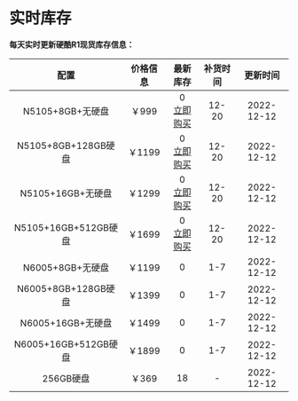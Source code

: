 # 实时库存

**每天实时更新硬酷R1现货库存信息：**

|         配置         | 价格信息 |                           最新库存                           | 补货时间 |  更新时间  |
| :------------------: | :------: | :----------------------------------------------------------: | :------: | :--------: |
|   N5105+8GB+无硬盘   |  ￥999   | 0<br>[立即购买](https://item.taobao.com/item.htm?ft=t&id=682025492099) |  12-20   | 2022-12-12 |
| N5105+8GB+128GB硬盘  |  ￥1199  | 0<br>[立即购买](https://item.taobao.com/item.htm?ft=t&id=682025492099) |  12-20   | 2022-12-12 |
|  N5105+16GB+无硬盘   |  ￥1299  | 0<br>[立即购买](https://item.taobao.com/item.htm?ft=t&id=682025492099) |  12-20   | 2022-12-12 |
| N5105+16GB+512GB硬盘 |  ￥1699  | 0<br>[立即购买](https://item.taobao.com/item.htm?ft=t&id=682025492099) |  12-20   | 2022-12-12 |
|   N6005+8GB+无硬盘   |  ￥1199  |                              0                               |   1-7    | 2022-12-12 |
| N6005+8GB+128GB硬盘  |  ￥1399  |                              0                               |   1-7    | 2022-12-12 |
|  N6005+16GB+无硬盘   |  ￥1499  |                              0                               |   1-7    | 2022-12-12 |
| N6005+16GB+512GB硬盘 |  ￥1899  |                              0                               |   1-7    | 2022-12-12 |
|      256GB硬盘       |  ￥369   |                              18                              |    -     | 2022-12-12 |



